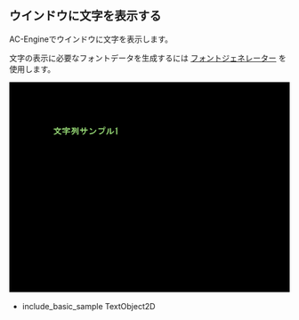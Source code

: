﻿
## ウインドウに文字を表示する

AC-Engineでウインドウに文字を表示します。

文字の表示に必要なフォントデータを生成するには [フォントジェネレーター](../Reference/Tool/FontGenerator.md) を使用します。

![サンプル](TextObject2D.png)

* include_basic_sample TextObject2D

